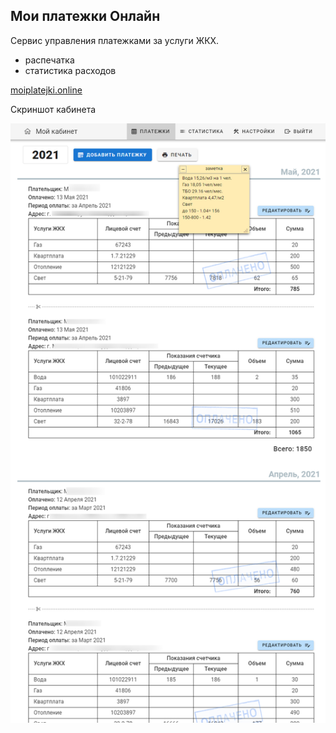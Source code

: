 ## Мои платежки Онлайн

Сервис управления платежками за услуги ЖКХ.
- распечатка
- статистика расходов

[moiplatejki.online](https://moiplatejki.online)

Скриншот кабинета

![alt text](kabinet_screen.png "Скриншот кабинета")